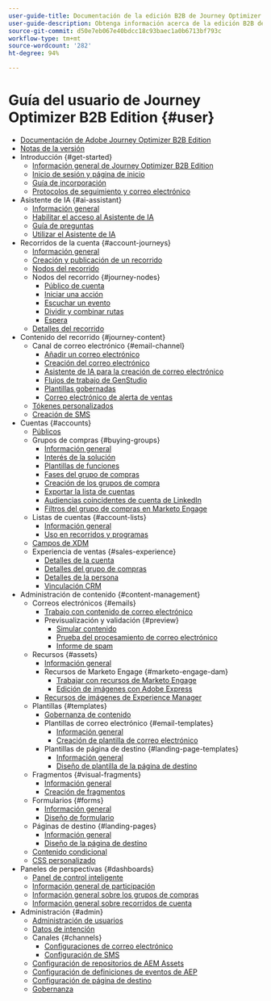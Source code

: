 ```yaml
---
user-guide-title: Documentación de la edición B2B de Journey Optimizer
user-guide-description: Obtenga información acerca de la edición B2B de Adobe Journey Optimizer y cómo puede utilizarla para organizar los recorridos de la cuenta y de los grupos de compra mediante la IA generativa integrada y automatización líder del sector.
source-git-commit: d50e7eb067e40bdcc18c93baec1a0b6713bf793c
workflow-type: tm+mt
source-wordcount: '282'
ht-degree: 94%

---
```



# Guía del usuario de Journey Optimizer B2B Edition {#user}

+ [Documentación de Adobe Journey Optimizer B2B Edition](guide-overview.md)
+ [Notas de la versión](./release-notes/release-notes.md)
+ Introducción {#get-started}
   + [Información general de Journey Optimizer B2B Edition](about-journey-optimizer-b2b-edition.md)
   + [Inicio de sesión y página de inicio](home-page.md)
   + [Guía de incorporación](./start/get-started.md)
   + [Protocolos de seguimiento y correo electrónico](./start/email-protocols.md)
+ Asistente de IA {#ai-assistant}
   + [Información general](./ai-assistant/ai-assistant-overview.md)
   + [Habilitar el acceso al Asistente de IA](./ai-assistant/enable-ai-assistant-access.md)
   + [Guía de preguntas](./ai-assistant/question-guidance.md)
   + [Utilizar el Asistente de IA](./ai-assistant/use-ai-assistant.md)
+ Recorridos de la cuenta {#account-journeys}
   + [Información general](./journeys/journey-overview.md)
   + [Creación y publicación de un recorrido](./journeys/create-publish-journey.md)
   + [Nodos del recorrido](./journeys/journey-nodes.md)
   + Nodos del recorrido {#journey-nodes}
      + [Público de cuenta](./journeys/account-audience-nodes.md)
      + [Iniciar una acción](./journeys/action-nodes.md)
      + [Escuchar un evento](./journeys/listen-for-event-nodes.md)
      + [Dividir y combinar rutas](./journeys/split-merge-paths-nodes.md)
      + [Espera](./journeys/wait-nodes.md)
   + [Detalles del recorrido](./journeys/journey-details.md)
+ Contenido del recorrido {#journey-content}
   + Canal de correo electrónico {#email-channel}
      + [Añadir un correo electrónico](./content/add-email.md)
      + [Creación del correo electrónico](./content/email-authoring.md)
      + [Asistente de IA para la creación de correo electrónico](./content/ai-assistant-emails.md)
      + [Flujos de trabajo de GenStudio](./content/genstudio-email-workflow.md)
      + [Plantillas gobernadas](./content/email-authoring-governance.md)
      + [Correo electrónico de alerta de ventas](./content/sales-alert-email.md)
   + [Tókenes personalizados](./content/personalization-my-tokens.md)
   + [Creación de SMS](./content/sms-authoring.md)
+ Cuentas {#accounts}
   + [Públicos](./audiences/account-audience-overview.md)
   + Grupos de compras {#buying-groups}
      + [Información general](./buying-groups/buying-groups-overview.md)
      + [Interés de la solución](./buying-groups/solution-interests.md)
      + [Plantillas de funciones](./buying-groups/buying-groups-role-templates.md)
      + [Fases del grupo de compras](./buying-groups/buying-group-stages.md)
      + [Creación de los grupos de compra](./buying-groups/buying-groups-create.md)
      + [Exportar la lista de cuentas](./audiences/account-list-export.md)
      + [Audiencias coincidentes de cuenta de LinkedIn](./data/linkedin-account-matched-audiences.md)
      + [Filtros del grupo de compras en Marketo Engage](./buying-groups/marketo-engage-smart-list-buying-group-filters.md)
   + Listas de cuentas {#account-lists}
      + [Información general](./accounts/account-lists.md)
      + [Uso en recorridos y programas](./accounts/account-lists-journeys.md)
   + [Campos de XDM](./data/field-mapping.md)
   + Experiencia de ventas {#sales-experience}
      + [Detalles de la cuenta](./accounts/account-details.md)
      + [Detalles del grupo de compras](./buying-groups/buying-group-details.md)
      + [Detalles de la persona](./accounts/person-details.md)
      + [Vinculación CRM](./accounts/crm-linking.md)
+ Administración de contenido {#content-management}
   + Correos electrónicos {#emails}
      + [Trabajo con contenido de correo electrónico](./content/emails-list.md)
      + Previsualización y validación {#preview}
         + [Simular contenido](./content/email-simulate-content.md)
         + [Prueba del procesamiento de correo electrónico](./content/email-test-rendering.md)
         + [Informe de spam](./content/email-spam-report.md)
   + Recursos {#assets}
      + [Información general](./content/assets-overview.md)
      + Recursos de Marketo Engage {#marketo-engage-dam}
         + [Trabajar con recursos de Marketo Engage](./content/marketo-engage-design-studio.md)
         + [Edición de imágenes con Adobe Express](./content/image-edit-adobe-express.md)
      + [Recursos de imágenes de Experience Manager](./content/aem-assets.md)
   + Plantillas {#templates}
      + [Gobernanza de contenido](./content/template-content-governance.md)
      + Plantillas de correo electrónico {#email-templates}
         + [Información general](./content/email-templates.md)
         + [Creación de plantilla de correo electrónico](./content/email-template-authoring.md)
      + Plantillas de página de destino {#landing-page-templates}
         + [Información general](./content/landing-page-templates.md)
         + [Diseño de plantilla de la página de destino](./content/landing-page-template-design.md)
   + Fragmentos {#visual-fragments}
      + [Información general](./content/fragments.md)
      + [Creación de fragmentos](./content/fragment-authoring.md)
   + Formularios {#forms}
      + [Información general](./content/forms.md)
      + [Diseño de formulario](./content/form-design.md)
   + Páginas de destino {#landing-pages}
      + [Información general](./content/landing-pages.md)
      + [Diseño de la página de destino](./content/landing-page-design.md)
   + [Contenido condicional](./content/conditional-content.md)
   + [CSS personalizado](./content/design-custom-css.md)
+ Paneles de perspectivas  {#dashboards}
   + [Panel de control inteligente](./dashboards/intelligent-dashboard.md)
   + [Información general de participación](./dashboards/engagement-dashboard.md)
   + [Información general sobre los grupos de compras](./dashboards/buying-groups-dashboard.md)
   + [Información general sobre recorridos de cuenta](./dashboards/journeys-dashboard.md)
+ Administración {#admin}
   + [Administración de usuarios](./admin/user-management.md)
   + [Datos de intención](./admin/intent-data.md)
   + Canales {#channels}
      + [Configuraciones de correo electrónico](./admin/configure-channels-emails.md)
      + [Configuración de SMS](./admin/configure-channels-sms.md)
   + [Configuración de repositorios de AEM Assets](./admin/configure-aem-repositories.md)
   + [Configuración de definiciones de eventos de AEP](./admin/configure-aep-events.md)
   + [Configuración de página de destino](./admin/landing-page-settings.md)
   + [Gobernanza](./admin/governance.md)
